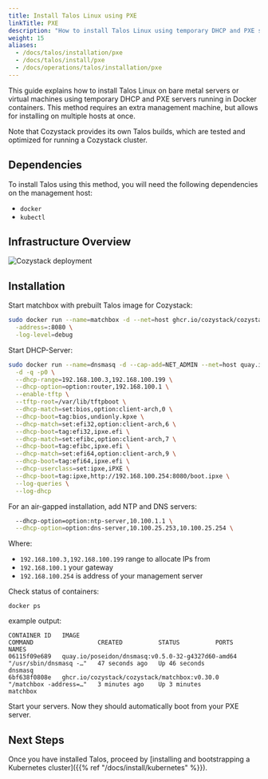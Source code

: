 ```yaml
---
title: Install Talos Linux using PXE
linkTitle: PXE
description: "How to install Talos Linux using temporary DHCP and PXE servers running in Docker containers."
weight: 15
aliases:
  - /docs/talos/installation/pxe
  - /docs/talos/install/pxe
  - /docs/operations/talos/installation/pxe
---
```


This guide explains how to install Talos Linux on bare metal servers or virtual machines
using temporary DHCP and PXE servers running in Docker containers.
This method requires an extra management machine, but allows for installing on multiple hosts at once.

Note that Cozystack provides its own Talos builds, which are tested and optimized for running a Cozystack cluster.

## Dependencies

To install Talos using this method, you will need the following dependencies on the management host:

- `docker`
- `kubectl`

## Infrastructure Overview

![Cozystack deployment](/img/cozystack-deployment.png)

## Installation

Start matchbox with prebuilt Talos image for Cozystack:

```bash
sudo docker run --name=matchbox -d --net=host ghcr.io/cozystack/cozystack/matchbox:v0.30.0 \
  -address=:8080 \
  -log-level=debug
```

Start DHCP-Server:
```bash
sudo docker run --name=dnsmasq -d --cap-add=NET_ADMIN --net=host quay.io/poseidon/dnsmasq:v0.5.0-32-g4327d60-amd64 \
  -d -q -p0 \
  --dhcp-range=192.168.100.3,192.168.100.199 \
  --dhcp-option=option:router,192.168.100.1 \
  --enable-tftp \
  --tftp-root=/var/lib/tftpboot \
  --dhcp-match=set:bios,option:client-arch,0 \
  --dhcp-boot=tag:bios,undionly.kpxe \
  --dhcp-match=set:efi32,option:client-arch,6 \
  --dhcp-boot=tag:efi32,ipxe.efi \
  --dhcp-match=set:efibc,option:client-arch,7 \
  --dhcp-boot=tag:efibc,ipxe.efi \
  --dhcp-match=set:efi64,option:client-arch,9 \
  --dhcp-boot=tag:efi64,ipxe.efi \
  --dhcp-userclass=set:ipxe,iPXE \
  --dhcp-boot=tag:ipxe,http://192.168.100.254:8080/boot.ipxe \
  --log-queries \
  --log-dhcp
```

For an air-gapped installation, add NTP and DNS servers:
```bash
  --dhcp-option=option:ntp-server,10.100.1.1 \
  --dhcp-option=option:dns-server,10.100.25.253,10.100.25.254 \
```

Where:
- `192.168.100.3,192.168.100.199` range to allocate IPs from
- `192.168.100.1` your gateway
- `192.168.100.254` is address of your management server

Check status of containers:

```
docker ps
```

example output:

```console
CONTAINER ID   IMAGE                                               COMMAND                  CREATED          STATUS          PORTS     NAMES
06115f09e689   quay.io/poseidon/dnsmasq:v0.5.0-32-g4327d60-amd64   "/usr/sbin/dnsmasq -…"   47 seconds ago   Up 46 seconds             dnsmasq
6bf638f0808e   ghcr.io/cozystack/cozystack/matchbox:v0.30.0        "/matchbox -address=…"   3 minutes ago    Up 3 minutes              matchbox
```

Start your servers.
Now they should automatically boot from your PXE server.

## Next Steps

Once you have installed Talos, proceed by [installing and bootstrapping a Kubernetes cluster]({{% ref "/docs/install/kubernetes" %}}).
